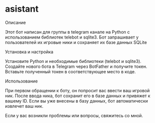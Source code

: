 # asistant

Описание

Этот бот написан для группы в telegram канале на Python с использованием библиотек telebot и sqlite3. Бот запрашивает у пользователей их игровые ники и сохраняет их 
базе данных SQLite

Установка и настройка

Установите Python и необходимые библиотеки (telebot и sqlite3).
Создайте нового бота в Telegram через BotFather и получите токен.
Вставьте полученный токен в соответствующее место в коде.

Использование

При первом обращении к боту, он попросит вас ввести ваш игровой ник. После ввода ника, бот сохранит его в базе данных и привяжет к вашему ID. Если вы уже внесены в базу данных, бот автоматически извлечет ваш ник.

Если у вас возникли проблемы или вопросы, свяжитесь со мной.
